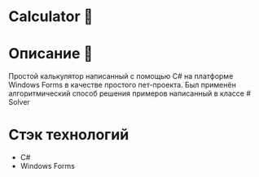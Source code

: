 # Calculator 🧮
# Описание 📒
Простой калькулятор написанный с помощью C# на платформе Windows Forms в качестве простого пет-проекта. Был применён алгоритмический способ решения примеров написанный в классе # Solver
# Стэк технологий
 - C#
 - Windows Forms
